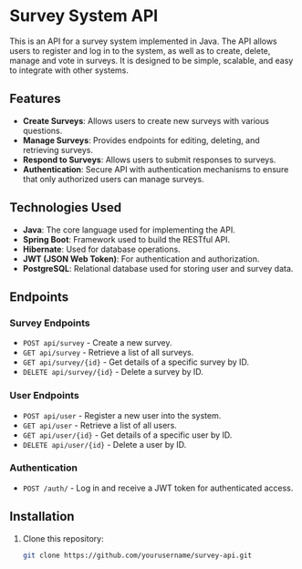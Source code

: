 # Survey System API

This is an API for a survey system implemented in Java. The API allows users to register and log in to the system, as well as to create, delete, manage and vote in surveys. It is designed to be simple, scalable, and easy to integrate with other systems.

## Features

- **Create Surveys**: Allows users to create new surveys with various questions.
- **Manage Surveys**: Provides endpoints for editing, deleting, and retrieving surveys.
- **Respond to Surveys**: Allows users to submit responses to surveys.
- **Authentication**: Secure API with authentication mechanisms to ensure that only authorized users can manage surveys.

## Technologies Used

- **Java**: The core language used for implementing the API.
- **Spring Boot**: Framework used to build the RESTful API.
- **Hibernate**: Used for database operations.
- **JWT (JSON Web Token)**: For authentication and authorization.
- **PostgreSQL**: Relational database used for storing user and survey data.

## Endpoints

### Survey Endpoints

- `POST api/survey` - Create a new survey.
- `GET api/survey` - Retrieve a list of all surveys.
- `GET api/survey/{id}` - Get details of a specific survey by ID.
- `DELETE api/survey/{id}` - Delete a survey by ID.

### User Endpoints

- `POST api/user` - Register a new user into the system.
- `GET api/user` - Retrieve a list of all users.
- `GET api/user/{id}` - Get details of a specific user by ID.
- `DELETE api/user/{id}` - Delete a user by ID.

### Authentication

- `POST /auth/` - Log in and receive a JWT token for authenticated access.

## Installation

1. Clone this repository:
   ```bash
   git clone https://github.com/yourusername/survey-api.git
